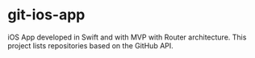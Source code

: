 # git-ios-app
iOS App developed in Swift and with MVP with Router architecture. This project lists repositories based on the GitHub API.
